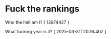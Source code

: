 # Fuck the rankings

Who the hell am I?
{ 13974427 }

What fucking year is it?
[ 2025-03-31T20:16:40Z ]
